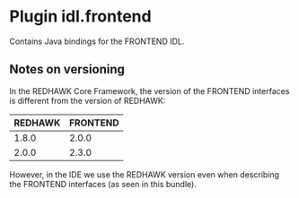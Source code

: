 # Plugin idl.frontend

Contains Java bindings for the FRONTEND IDL.

## Notes on versioning

In the REDHAWK Core Framework, the version of the FRONTEND interfaces is different from the version of REDHAWK:

| REDHAWK | FRONTEND |
| ------- | -------- |
| 1.8.0   | 2.0.0    |
| 2.0.0   | 2.3.0    |

However, in the IDE we use the REDHAWK version even when describing the FRONTEND interfaces (as seen in this bundle).
